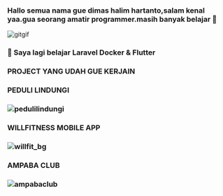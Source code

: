 ### Hallo semua nama gue dimas halim hartanto,salam kenal yaa.gua seorang amatir programmer.masih banyak belajar 👋
<!-- ![gitgif](https://user-images.githubusercontent.com/77115235/169708978-c3664c24-1546-4043-bdad-079065d138b7.gif) -->
![gitgif](https://raw.githubusercontent.com/gist/patevs/b007a0e98fb216438d4cbf559fac4166/raw/88f20c9d749d756be63f22b09f3c4ac570bc5101/programming.gif)


### 🌱 Saya lagi belajar Laravel Docker & Flutter

### PROJECT YANG UDAH GUE KERJAIN

### PEDULI LINDUNGI

### ![pedulilindungi](https://user-images.githubusercontent.com/77115235/169709564-727b4abd-24fd-4793-96bd-20c83a3e93c2.png)

### WILLFITNESS MOBILE APP 

### ![willfit_bg](https://user-images.githubusercontent.com/77115235/159177783-ab84dff9-2056-4999-a506-6e6c6716b372.png)

### AMPABA CLUB

### ![ampabaclub](https://user-images.githubusercontent.com/77115235/169709407-e5f1d6c1-3d8a-492c-b8a7-ff9b790e78bf.png)









<!--
**Mrdimashalimhartanto/Mrdimashalimhartanto** is a ✨ _special_ ✨ repository because its `README.md` (this file) appears on your GitHub profile.

Here are some ideas to get you started:

- 🔭 I’m currently working on Ciputra Life 
- 🌱 I’m currently learning Laravel Docker & Flutter
- 👯 I’m looking to collaborate on ...
- 🤔 I’m looking for help with ...
- 💬 Ask me about ...
- 📫 How to reach me: ...
- 😄 Pronouns: ...
- ⚡ Fun fact: ...
-->
